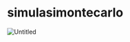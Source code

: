 # simulasimontecarlo
![Untitled](https://user-images.githubusercontent.com/52824290/89753619-13b16880-db03-11ea-893b-219b8e59d9f3.png)
